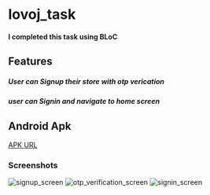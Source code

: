 # lovoj_task
#### I completed this task using BLoC
## Features
##### User can Signup their store with otp verication
##### user can Signin and navigate to home screen

## Android Apk
[APK URL](https://github.com)

### Screenshots
![signup_screen](https://github.com/user-attachments/assets/4e3969be-9a48-4884-acbf-9d8bfabf9714)
![otp_verification_screen](https://github.com/user-attachments/assets/6f5cc104-007d-4980-8253-62968980074d)
![signin_screen](https://github.com/user-attachments/assets/113710b2-9b1f-4274-b50d-949bb4afdee5)

